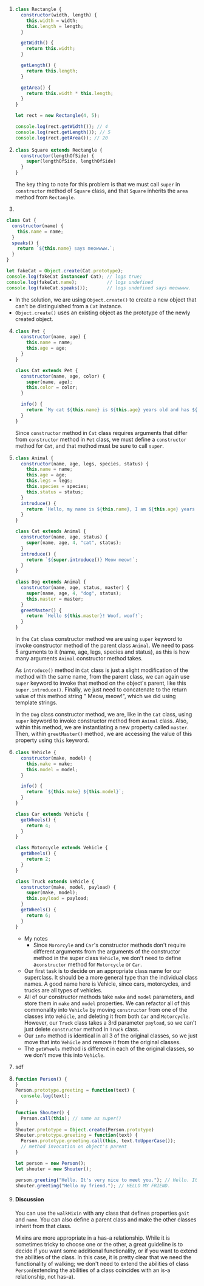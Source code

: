 1. ```js
   class Rectangle {
     constructor(width, length) {
       this.width = width;
       this.length = length;
     }
   
     getWidth() {
       return this.width;
     }
   
     getLength() {
       return this.length;
     }
   
     getArea() {
       return this.width * this.length;
     }
   }
   
   let rect = new Rectangle(4, 5);
   
   console.log(rect.getWidth()); // 4
   console.log(rect.getLength()); // 5
   console.log(rect.getArea()); // 20
   ```

   

2. ```js
   class Square extends Rectangle {
     constructor(lengthOfSide) {
       super(lengthOfSide, lengthOfSide)
     }
   }
   ```

   The key thing to note for this problem is that we must call `super` in `constructor` method of `Square` class, and that `Square` inherits the `area` method from `Rectangle`.

3. 

   ```js
   class Cat {
     constructor(name) {
       this.name = name;
     }
     speaks() {
       return `${this.name} says meowwww.`;
     }
   }
   
   let fakeCat = Object.create(Cat.prototype);
   console.log(fakeCat instanceof Cat); // logs true;
   console.log(fakeCat.name);           // logs undefined
   console.log(fakeCat.speaks());       // logs undefined says meowwww.
   ```

   - In the solution, we are using `Object.create()` to create a new object that can't be distinguished from a `Cat` instance. 
   - `Object.create()` uses an existing object as the prototype of the newly created object.

4. ```js
   class Pet {
     constructor(name, age) {
       this.name = name;
       this.age = age;
     }
   }
   
   class Cat extends Pet {
     constructor(name, age, color) {
       super(name, age);
       this.color = color;
     }
   
     info() {
       return `My cat ${this.name} is ${this.age} years old and has ${this.color} fur.`;
     }
   }
   
   ```

   Since `constructor` method in `Cat` class requires arguments that differ from `constructor` method in `Pet` class, we must define a `constructor` method for `Cat`, and that method must be sure to call `super`.

5. ```js
   class Animal {
     constructor(name, age, legs, species, status) {
       this.name = name;
       this.age = age;
       this.legs = legs;
       this.species = species;
       this.status = status;
     }
     introduce() {
       return `Hello, my name is ${this.name}, I am ${this.age} years old and ${this.status}.`;
     }
   }
   
   class Cat extends Animal {
     constructor(name, age, status) {
       super(name, age, 4, "cat", status);
     }
     introduce() {
       return `${super.introduce()} Meow meow!`;
     }
   }
   
   class Dog extends Animal {
     constructor(name, age, status, master) {
       super(name, age, 4, "dog", status);
       this.master = master;
     }
     greetMaster() {
       return `Hello ${this.master}! Woof, woof!`;
     }
   }
   ```

   In the `Cat` class constructor method we are using `super` keyword to invoke constructor method of the parent class `Animal`. We need to pass 5 arguments to it (name, age, legs, species and status), as this is how many arguments `Animal` constructor method takes.

   As `introduce()` method in `Cat` class is just a slight modification of the method with the same name, from the parent class, we can again use `super` keyword to invoke that method on the object's parent, like this `super.introduce()`. Finally, we just need to concatenate to the return value of this method string " Meow, meow!", which we did using template strings.

   In the `Dog` class constructor method, we are, like in the `Cat` class, using `super` keyword to invoke constructor method from `Animal` class. Also, within this method, we are instantiating a new property called `master`. Then, within `greetMaster()` method, we are accessing the value of this property using `this` keyword.

6. ```js
   class Vehicle {
     constructor(make, model) {
       this.make = make;
       this.model = model;
     }
   
     info() {
       return `${this.make} ${this.model}`;
     }
   }
   
   class Car extends Vehicle {
     getWheels() {
       return 4;
     }
   }
   
   class Motorcycle extends Vehicle {
     getWheels() {
       return 2;
     }
   }
   
   class Truck extends Vehicle {
     constructor(make, model, payload) {
       super(make, model);
       this.payload = payload;
     }
     getWheels() {
       return 6;
     }
   }
   ```

   - My notes
     - Since `Mororcyle` and `Car`'s constructor methods don't require different arguments from the arguments of the constructor method in the super class `Vehicle`,  we don't need to define a`constructor` method for `Motorcycle` or `Car`. 
   - Our first task is to decide on an appropriate class name for our superclass. It should be a more general type than the individual class names. A good name here is Vehicle, since cars, motorcycles, and trucks are all types of vehicles.
   - All of our constructor methods take `make` and `model` parameters, and store them in `make` and `model` properties. We can refactor all of this commonality into `Vehicle` by moving `constructor` from one of the classes into `Vehicle`, and deleting it from both `Car` and `Motorcycle`. However, our `Truck` class takes a 3rd parameter `payload`, so we can't just delete `constructor` method in `Truck` class.
   - Our `info` method is identical in all 3 of the original classes, so we just move that into `Vehicle` and remove it from the original classes.
   - The `getWheels` method is different in each of the original classes, so we don't move this into `Vehicle`.
   
7. sdf

8. ```js
   function Person() {
   }
   Person.prototype.greeting = function(text) {
     console.log(text);
   }
   
   function Shouter() {
     Person.call(this); // same as super()
   }
   Shouter.prototype = Object.create(Person.prototype)
   Shouter.prototype.greeting = function(text) {
     Person.prototype.greeting.call(this, text.toUpperCase()); 
     // method invocation on object's parent
   }
   
   let person = new Person();
   let shouter = new Shouter();
   
   person.greeting("Hello. It's very nice to meet you."); // Hello. It's very nice to meet you
   shouter.greeting("Hello my friend."); // HELLO MY FRIEND.
   ```

9. #### Discussion

   You can use the `walkMixin` with any class that defines properties `gait` and `name`. You can also define a parent class and make the other classes inherit from that class.

   Mixins are more appropriate in a has-a relationship. While it is sometimes tricky to choose one or the other, a great guideline is to decide if you want some additional functionality, or if you want to extend the abilities of the class. In this case, it is pretty clear that we need the functionality of walking; we don't need to extend the abilities of class `Person`(extending the abilities of a class coincides with an is-a relationship, not has-a).

